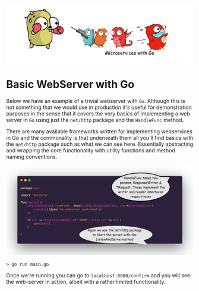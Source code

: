 ![](/assets/microservicesWithGo.png)


# Basic WebServer with Go

Below we have an example of a trivial webserver with `Go`. Although this is not something that we would use in production it's useful for demonstration purposes in the sense that it covers the very basics of implementing a web server in `Go` using just the `net/http` package and the `HandleFunc` method.

There are many available frameworks written for implementing webservices in Go and the commonality is that underneath them all you'll find basics with the `net/http` package such as what we can see here. Essentially abstracting and wrapping the core functionality with utility functions and method naming conventions.

![](/01-introduction/assets/basic-server.png)

```shell
> go run main.go
```
Once we're running you can go to `localhost:8080/confirm` and you will see the web-server in action, albeit with a rather limited functionality.
